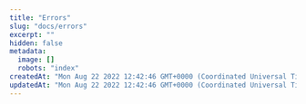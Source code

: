 ```yaml
---
title: "Errors"
slug: "docs/errors"
excerpt: ""
hidden: false
metadata: 
  image: []
  robots: "index"
createdAt: "Mon Aug 22 2022 12:42:46 GMT+0000 (Coordinated Universal Time)"
updatedAt: "Mon Aug 22 2022 12:42:46 GMT+0000 (Coordinated Universal Time)"
---
```

